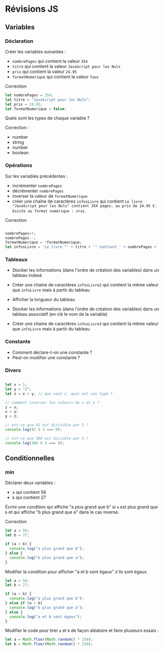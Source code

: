 # Révisions JS

## Variables

### Déclaration

Créer les variables suivantes :

- `nombrePages` qui contient la valeur `354`
- `titre` qui contient la valeur `JavaScript pour les Nuls`
- `prix` qui contient la valeur `24.95`
- `formatNumerique` qui contient la valeur `faux`

Correction

```js
let nombrePages = 354;
let titre = "JavaScript pour les Nuls";
let prix = 24.95;
let formatNumerique = false;
```

Quels sont les types de chaque variable ?

Correction :

- number
- string
- number
- boolean

### Opérations

Sur les variables précédentes :

- incrémenter `nombrePages`
- décrémenter `nombrePages`
- inverser la valeur de `formatNumerique`
- créer une chaîne de caractères `infosLivre` qui contient `Le livre "JavaScript pour les Nuls" contient 354 pages, au prix de 24.95 €. Existe au format numérique : vrai`.

Correction

```js

nombrePages++;
nombrePages--;
formatNumerique = !formatNumerique;
let infosLivre = 'Le livre "' + titre + '" contient ' + nombrePages + ' pages, au prix de ' + prix + ' €. Existe au format numérique : vrai';
```

### Tableaux

- Stocker les informations (dans l'ordre de création des variables) dans un tableau indexé
- Créer une chaine de caractères `infosLivre2` qui contient la même valeur que `infoLivre` mais à partir du tableau
- Afficher la longueur du tableau

- Stocker les informations (dans l'ordre de création des variables) dans un tableau associatif (en clé le nom de la variable)
- Créer une chaine de caractères `infosLivre3` qui contient la même valeur que `infoLivre` mais à partir du tableau


### Constante

- Comment déclare-t-on une constante ?
- Peut-on modifier une constante ?

### Divers

```js

let x = 1;
let y = "2";
let z = x + y; // que vaut z, quel est son type ?

// comment inverser les valeurs de x et y ?
z = x;
x = y;
y = z;

// est-ce que 42 est divisible par 3 ?
console.log(42 % 3 === 0);

// est-ce que 306 est divisble par 3 ?
console.log(306 % 3 === 0);

```

## Conditionnelles

### min

Déclarer deux variables :

- `a` qui contient 56
- `b` qui contient 27

Écrire une condition qui affiche "a plus grand que b" si `a` est plus grand que `b` et qui affiche "b plus grand que a" dans le cas inverse.

Correction

```js
let a = 56;
let b = 27;

if (a > b) {
  console.log("a plus grand que b");
} else {
  console.log("b plus grand que a");
}
```

Modifier la condition pour afficher "a et b sont égaux" s'ils sont égaux.

```js
let a = 56;
let b = 27;

if (a > b) {
  console.log("a plus grand que b");
} else if (a < b)
  console.log("b plus grand que a");
} else {
  console.log("a et b sont égaux");
}
```

Modifier le code pour tirer `a` et `b` de façon aléatoire et faire plusieurs essais :

```js
let a = Math.floor(Math.random() * 150);
let b = Math.floor(Math.random() * 150);
```

